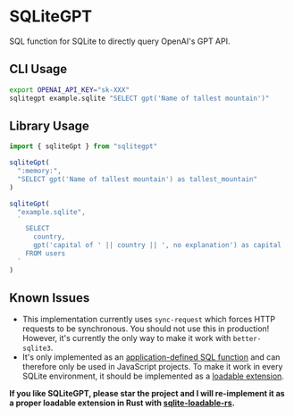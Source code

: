 # SQLiteGPT

SQL function for SQLite to directly query OpenAI's GPT API.


## CLI Usage

```sh
export OPENAI_API_KEY="sk-XXX"
sqlitegpt example.sqlite "SELECT gpt('Name of tallest mountain')"
```


## Library Usage

```ts
import { sqliteGpt } from "sqlitegpt"

sqliteGpt(
  ":memory:",
  "SELECT gpt('Name of tallest mountain') as tallest_mountain"
)

sqliteGpt(
  "example.sqlite",
  `
    SELECT
      country,
      gpt('capital of ' || country || ', no explanation') as capital
    FROM users
  `
)
```


## Known Issues

- This implementation currently uses `sync-request`
    which forces HTTP requests to be synchronous.
    You should not use this in production!
    However, it's currently the only way to make it work with `better-sqlite3`.
- It's only implemented as an
    [application-defined SQL function](https://sqlite.org/appfunc.html)
    and can therefore only be used in JavaScript projects.
    To make it work in every SQLite environment,
    it should be implemented as a
    [loadable extension](https://www.sqlite.org/loadext.html).


**If you like SQLiteGPT, please star the project
and I will re-implement it as a proper loadable extension in Rust with
[sqlite-loadable-rs](https://github.com/asg017/sqlite-loadable-rs).**
